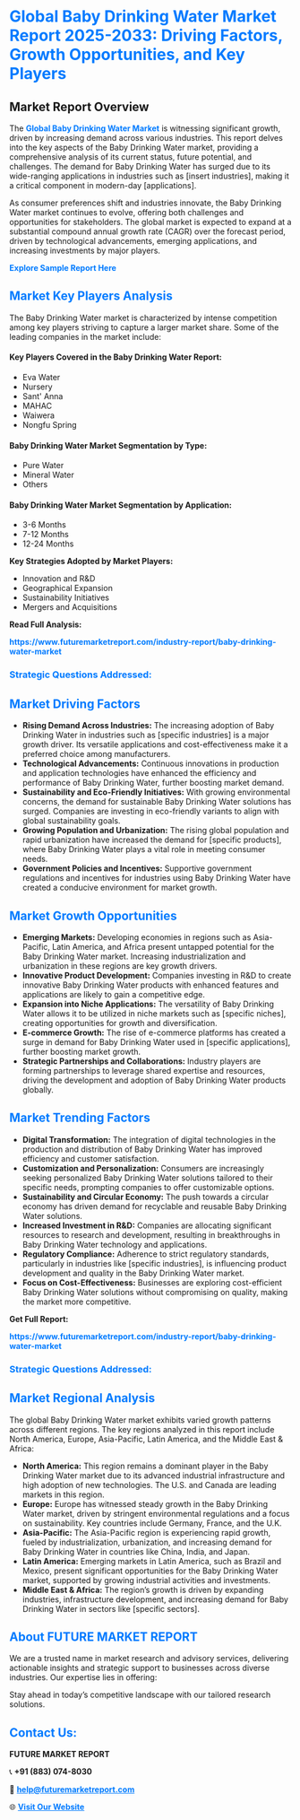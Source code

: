 <h1 style="color: #007BFF;">Global Baby Drinking Water Market Report 2025-2033: Driving Factors, Growth Opportunities, and Key Players</h1>

<section id="overview">
<h2>Market Report Overview</h2>
<p>The <a href="https://www.futuremarketreport.com/industry-report/baby-drinking-water-market" style="color: #007BFF; text-decoration: none;"><strong>Global Baby Drinking Water Market</strong></a> is witnessing significant growth, driven by increasing demand across various industries. This report delves into the key aspects of the Baby Drinking Water market, providing a comprehensive analysis of its current status, future potential, and challenges. The demand for Baby Drinking Water has surged due to its wide-ranging applications in industries such as [insert industries], making it a critical component in modern-day [applications].</p>
<p>As consumer preferences shift and industries innovate, the Baby Drinking Water market continues to evolve, offering both challenges and opportunities for stakeholders. The global market is expected to expand at a substantial compound annual growth rate (CAGR) over the forecast period, driven by technological advancements, emerging applications, and increasing investments by major players.</p>
</section>

<section id="overview">
<p><a href="https://www.futuremarketreport.com/request-sample/reportId=54800" style="color: #007BFF; text-decoration: none;"><strong>Explore Sample Report Here</strong></a></p>
</section>

<section id="key-players">
<h2 style="color: #007BFF;">Market Key Players Analysis</h2>
<p>The Baby Drinking Water market is characterized by intense competition among key players striving to capture a larger market share. Some of the leading companies in the market include:</p>
<h4>Key Players Covered in the Baby Drinking Water Report:</h4>
<ul><li>Eva Water</li><li>Nursery</li><li>Sant&#039; Anna</li><li>MAHAC</li><li>Waiwera</li><li>Nongfu Spring</li></ul>
<h4>Baby Drinking Water Market Segmentation by Type:</h4>
<ul><li>Pure Water</li><li>Mineral Water</li><li>Others</li></ul>

<h4>Baby Drinking Water Market Segmentation by Application:</h4>
<ul><li>3-6 Months</li><li>7-12 Months</li><li>12-24 Months</li></ul>
<p><strong>Key Strategies Adopted by Market Players:</strong></p>
<ul>
<li>Innovation and R&D</li>
<li>Geographical Expansion</li>
<li>Sustainability Initiatives</li>
<li>Mergers and Acquisitions</li>
</ul>
</section>

<section>
<p><strong>Read Full Analysis: </strong></p><a href="https://www.futuremarketreport.com/industry-report/baby-drinking-water-market" style="color: #007BFF; text-decoration: none;"><strong>https://www.futuremarketreport.com/industry-report/baby-drinking-water-market</strong></a>
<h3 style="color: #007BFF;">Strategic Questions Addressed:</h3>
</section>

<section id="driving-factors">
<h2 style="color: #007BFF;">Market Driving Factors</h2>
<ul>
<li><strong>Rising Demand Across Industries:</strong> The increasing adoption of Baby Drinking Water in industries such as [specific industries] is a major growth driver. Its versatile applications and cost-effectiveness make it a preferred choice among manufacturers.</li>
<li><strong>Technological Advancements:</strong> Continuous innovations in production and application technologies have enhanced the efficiency and performance of Baby Drinking Water, further boosting market demand.</li>
<li><strong>Sustainability and Eco-Friendly Initiatives:</strong> With growing environmental concerns, the demand for sustainable Baby Drinking Water solutions has surged. Companies are investing in eco-friendly variants to align with global sustainability goals.</li>
<li><strong>Growing Population and Urbanization:</strong> The rising global population and rapid urbanization have increased the demand for [specific products], where Baby Drinking Water plays a vital role in meeting consumer needs.</li>
<li><strong>Government Policies and Incentives:</strong> Supportive government regulations and incentives for industries using Baby Drinking Water have created a conducive environment for market growth.</li>
</ul>
</section>

<section id="growth-opportunities">
<h2 style="color: #007BFF;">Market Growth Opportunities</h2>
<ul>
<li><strong>Emerging Markets:</strong> Developing economies in regions such as Asia-Pacific, Latin America, and Africa present untapped potential for the Baby Drinking Water market. Increasing industrialization and urbanization in these regions are key growth drivers.</li>
<li><strong>Innovative Product Development:</strong> Companies investing in R&D to create innovative Baby Drinking Water products with enhanced features and applications are likely to gain a competitive edge.</li>
<li><strong>Expansion into Niche Applications:</strong> The versatility of Baby Drinking Water allows it to be utilized in niche markets such as [specific niches], creating opportunities for growth and diversification.</li>
<li><strong>E-commerce Growth:</strong> The rise of e-commerce platforms has created a surge in demand for Baby Drinking Water used in [specific applications], further boosting market growth.</li>
<li><strong>Strategic Partnerships and Collaborations:</strong> Industry players are forming partnerships to leverage shared expertise and resources, driving the development and adoption of Baby Drinking Water products globally.</li>
</ul>
</section>

<section id="trending-factors">
<h2 style="color: #007BFF;">Market Trending Factors</h2>
<ul>
<li><strong>Digital Transformation:</strong> The integration of digital technologies in the production and distribution of Baby Drinking Water has improved efficiency and customer satisfaction.</li>
<li><strong>Customization and Personalization:</strong> Consumers are increasingly seeking personalized Baby Drinking Water solutions tailored to their specific needs, prompting companies to offer customizable options.</li>
<li><strong>Sustainability and Circular Economy:</strong> The push towards a circular economy has driven demand for recyclable and reusable Baby Drinking Water solutions.</li>
<li><strong>Increased Investment in R&D:</strong> Companies are allocating significant resources to research and development, resulting in breakthroughs in Baby Drinking Water technology and applications.</li>
<li><strong>Regulatory Compliance:</strong> Adherence to strict regulatory standards, particularly in industries like [specific industries], is influencing product development and quality in the Baby Drinking Water market.</li>
<li><strong>Focus on Cost-Effectiveness:</strong> Businesses are exploring cost-efficient Baby Drinking Water solutions without compromising on quality, making the market more competitive.</li>
</ul>
</section>

<section>
<p><strong>Get Full Report: </strong></p><a href="https://www.futuremarketreport.com/industry-report/baby-drinking-water-market" style="color: #007BFF; text-decoration: none;"><strong>https://www.futuremarketreport.com/industry-report/baby-drinking-water-market</strong></a>
<h3 style="color: #007BFF;">Strategic Questions Addressed:</h3>
</section>


<section id="regional-analysis">
<h2 style="color: #007BFF;">Market Regional Analysis</h2>
<p>The global Baby Drinking Water market exhibits varied growth patterns across different regions. The key regions analyzed in this report include North America, Europe, Asia-Pacific, Latin America, and the Middle East & Africa:</p>
<ul>
<li><strong>North America:</strong> This region remains a dominant player in the Baby Drinking Water market due to its advanced industrial infrastructure and high adoption of new technologies. The U.S. and Canada are leading markets in this region.</li>
<li><strong>Europe:</strong> Europe has witnessed steady growth in the Baby Drinking Water market, driven by stringent environmental regulations and a focus on sustainability. Key countries include Germany, France, and the U.K.</li>
<li><strong>Asia-Pacific:</strong> The Asia-Pacific region is experiencing rapid growth, fueled by industrialization, urbanization, and increasing demand for Baby Drinking Water in countries like China, India, and Japan.</li>
<li><strong>Latin America:</strong> Emerging markets in Latin America, such as Brazil and Mexico, present significant opportunities for the Baby Drinking Water market, supported by growing industrial activities and investments.</li>
<li><strong>Middle East & Africa:</strong> The region’s growth is driven by expanding industries, infrastructure development, and increasing demand for Baby Drinking Water in sectors like [specific sectors].</li>
</ul>
</section>

<footer>
<h2 style="color: #007BFF;">About FUTURE MARKET REPORT</h2>
<p>We are a trusted name in market research and advisory services, delivering actionable insights and strategic support to businesses across diverse industries. Our expertise lies in offering:</p>

<p>Stay ahead in today’s competitive landscape with our tailored research solutions.</p>

<h2 style="color: #007BFF;">Contact Us:</h2>
<p><strong>FUTURE MARKET REPORT</strong></p>
<p>📞 <strong>+91 (883) 074-8030</strong></p>
<p>📧 <strong><a href="mailto:help@futuremarketreport.com" style="color: #007BFF;">help@futuremarketreport.com</a></strong></p>
<p>🌐 <strong><a href="https://www.futuremarketreport.com/" style="color: #007BFF;">Visit Our Website</a></strong></p>
</footer>